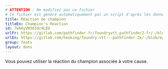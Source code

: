 ```yaml
---
# ATTENTION : Ne modifiez pas ce fichier
# Ce fichier est généré automatiquement par un script d'après les données du module Foundry VTT officiel et de sa traduction
title: Réaction de champion
titleEn: Champion's Reaction
id: 7wk6yVM3OJdc4LEU
urlFr: https://gitlab.com/pathfinder-fr/foundryvtt-pathfinder2-fr/-/blob/master/data/feats/7wk6yVM3OJdc4LEU.htm
urlEn: https://gitlab.com/hooking/foundry-vtt---pathfinder-2e/-/blob/master/packs/data/feats.db/champion-s-reaction.json
group: feats
layout: dons
---
```

Vous pouvez utiliser la réaction du champion associée à votre cause.


